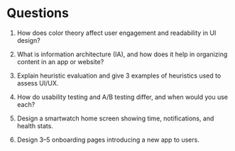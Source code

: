 # Questions

1. How does color theory affect user engagement and readability in UI design?

2. What is information architecture (IA), and how does it help in organizing content in an app or website?

3. Explain heuristic evaluation and give 3 examples of heuristics used to assess UI/UX.

4. How do usability testing and A/B testing differ, and when would you use each?

5. Design a smartwatch home screen showing time, notifications, and health stats.

6. Design 3–5 onboarding pages introducing a new app to users.
